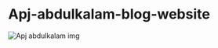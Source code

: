 # Apj-abdulkalam-blog-website

![Apj abdulkalam img](https://github.com/Maz801054/Apj-abdulkalam-blog-website/assets/134128123/e2818afc-8813-4c41-bbd8-9a3f395d82ca)

